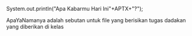 System.out.println("Apa Kabarmu Hari Ini"+APTX+"?");


ApaYaNamanya adalah sebutan untuk file yang berisikan tugas dadakan yang diberikan di kelas
